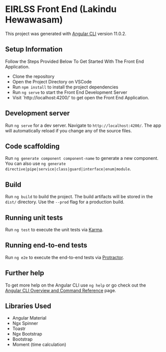 # EIRLSS Front End (Lakindu Hewawasam)

This project was generated with [Angular CLI](https://github.com/angular/angular-cli) version 11.0.2.

## Setup Information 

Follow the Steps Provided Below To Get Started With The Front End Application.

- Clone the repository 
- Open the Project Directory on VSCode
- Run `npm install` to install the project dependencies 
- Run `ng serve` to start the Front End Development Server 
- Visit `http://localhost:4200/' to get open the Front End Application.
## Development server

Run `ng serve` for a dev server. Navigate to `http://localhost:4200/`. The app will automatically reload if you change any of the source files.

## Code scaffolding

Run `ng generate component component-name` to generate a new component. You can also use `ng generate directive|pipe|service|class|guard|interface|enum|module`.

## Build

Run `ng build` to build the project. The build artifacts will be stored in the `dist/` directory. Use the `--prod` flag for a production build.

## Running unit tests

Run `ng test` to execute the unit tests via [Karma](https://karma-runner.github.io).

## Running end-to-end tests

Run `ng e2e` to execute the end-to-end tests via [Protractor](http://www.protractortest.org/).

## Further help

To get more help on the Angular CLI use `ng help` or go check out the [Angular CLI Overview and Command Reference](https://angular.io/cli) page.

## Libraries Used
- Angular Material
- Ngx Spinner 
- Toastr 
- Ngx Bootstrap
- Bootstrap
- Moment (time calculation)
